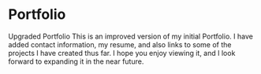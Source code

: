 # Portfolio
Upgraded Portfolio
This is an improved version of my initial Portfolio.  I have added contact information, my resume, and also links to some of the projects I have created thus far.
I hope you enjoy viewing it, and I look forward to expanding it in the near future.